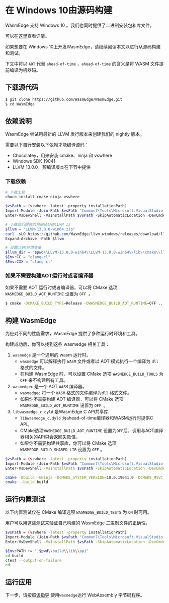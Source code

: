 # 在 Windows 10由源码构建

WasmEdge 支持 Windows 10 。我们也同时提供了二进制安装包和库文件。

可以在[这里](https://github.com/WasmEdge/WasmEdge/blob/master/.github/workflows/build.yml#L266-L322)查看详情。

如果想要在 Windows 10上开发WasmEdge，请继续阅读本文以进行从源码构建和测试。

下文中将以 `AOT` 代替 `ahead-of-time` ，`ahead-of-time` 的含义是将 WASM 文件提前编译为机器码。

## 下载源代码

```bash
$ git clone https://github.com/WasmEdge/WasmEdge.git
$ cd WasmEdge
```

## 依赖说明

WasmEdge 尝试用最新的 LLVM 发行版本来创建我们的 nightly 版本。

需要以下自行安装以下依赖才能编译源码：

- Chocolatey，用来安装 cmake、ninja 和 vswhere
- Windows SDK 19041
- LLVM 13.0.0，预编译版本在下节中提供

### 下载依赖

```powershell
# 下载工具
choco install cmake ninja vswhere

$vsPath = (vswhere -latest -property installationPath)
Import-Module (Join-Path $vsPath "Common7\Tools\Microsoft.VisualStudio.DevShell.dll")
Enter-VsDevShell -VsInstallPath $vsPath -SkipAutomaticLocation -DevCmdArguments "-arch=x64 -host_arch=x64 -winsdk=10.0.19041.0"

# 下载我们提供的预编译好的LLVM 13
$llvm = "LLVM-13.0.0-win64.zip"
curl -sLO https://github.com/WasmEdge/llvm-windows/releases/download/llvmorg-13.0.0/LLVM-13.0.0-win64.zip -o $llvm
Expand-Archive -Path $llvm

# 设置LLVM环境变量
$llvm_dir = "$pwd\\LLVM-13.0.0-win64\\LLVM-13.0.0-win64\\lib\\cmake\\llvm"
$Env:CC = "clang-cl"
$Env:CXX = "clang-cl"
```

### 如果不需要构建AOT运行时或者编译器

如果不需要 AOT 运行时或者编译器，可以将 CMake 选项 `WASMEDGE_BUILD_AOT_RUNTIME`  设置为 `OFF `。

```bash
$ cmake -DCMAKE_BUILD_TYPE=Release -DWASMEDGE_BUILD_AOT_RUNTIME=OFF ..
```

## 构建 WasmEdge

为应对不同的性能需求，WasmEdge 提供了多种运行时环境和工具。

构建成功后，你可以找到这些 wasmedge 相关工具：

1. `wasmedge`  是一个通用的 wasm 运行时。
	* `wasmedge`  可以解释执行 `WASM`  文件或者以 AOT 模式执行一个编译为 `dll` 格式的文件。
	* 在构建 WasmEdge 时，可以设置 CMake 选项 `WASMEDGE_BUILD_TOOLS` 为`OFF` 来不构建所有工具。
2. `wasmedgec` 是一个 AOT `WASM` 编译器。
	* `wasmedgec` 将一个 `WASM` 格式的文件编译为`dll` 格式文件。
	* 如果你不需要构建 AOT 编译器，可以将 CMake 选项 `WASMEDGE_BUILD_AOT_RUNTIME`  设置为  `OFF `。
3. `libwasmedge_c.dyld` 是WasmEdge C API共享库.
	* `libwasmedge_c.dyld` 为ahead-of-time编译器和WASM运行时提供C API。
	* CMake选项`WASMEDGE_BUILD_AOT_RUNTIME` 设置为`OFF`后，调用与AOT编译器相关的API只会返回失败值。
	* 如果你不需要构建共享库，你可以将 CMake 选项 `WASMEDGE_BUILD_SHARED_LIB`  设置为 `OFF` 。

```bash
$vsPath = (vswhere -latest -property installationPath)
Import-Module (Join-Path $vsPath "Common7\Tools\Microsoft.VisualStudio.DevShell.dll")
Enter-VsDevShell -VsInstallPath $vsPath -SkipAutomaticLocation -DevCmdArguments "-arch=x64 -host_arch=x64 -winsdk=10.0.19041.0"

cmake -Bbuild -GNinja -DCMAKE_SYSTEM_VERSION=10.0.19041.0 -DCMAKE_MSVC_RUNTIME_LIBRARY=MultiThreadedDLL "-DLLVM_DIR=$llvm_dir" -DWASMEDGE_BUILD_TESTS=ON -DWASMEDGE_BUILD_PACKAGE="ZIP" .
cmake --build build
```

## 运行内置测试

以下内置测试仅在 CMake 编译选项 `WASMEDGE_BUILD_TESTS`  为 `ON` 时可用。

用户可以用这些测试来验证自己构建的 WasmEdge 二进制文件的正确性。

```bash
$vsPath = (vswhere -latest -property installationPath)
Import-Module (Join-Path $vsPath "Common7\Tools\Microsoft.VisualStudio.DevShell.dll")
Enter-VsDevShell -VsInstallPath $vsPath -SkipAutomaticLocation -DevCmdArguments "-arch=x64 -host_arch=x64 -winsdk=10.0.19041.0"

$Env:PATH += ";$pwd\\build\\lib\\api"
cd build
ctest --output-on-failure
cd -
```

## 运行应用

下一步，请按照[该指导](run.md) 使用`wasmedge`运行 WebAssembly 字节码程序。